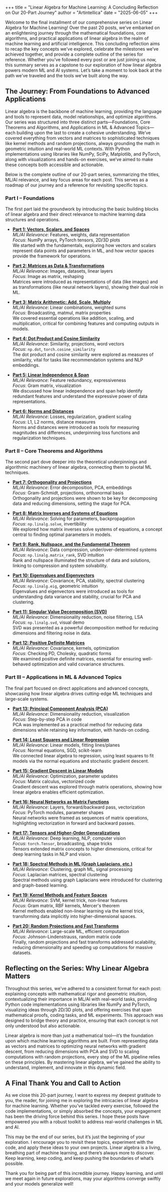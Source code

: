 +++
title = "Linear Algebra for Machine Learning: A Concluding Reflection on Our 20-Part Journey"
author = "Artintellica"
date = "2025-06-05"
+++

Welcome to the final installment of our comprehensive series on Linear Algebra
for Machine Learning! Over the past 20 posts, we’ve embarked on an enlightening
journey through the mathematical foundations, core algorithms, and practical
applications of linear algebra in the realm of machine learning and artificial
intelligence. This concluding reflection aims to recap the key concepts we’ve
explored, celebrate the milestones we’ve achieved together, and provide a
complete outline of the series for reference. Whether you’ve followed every post
or are just joining us now, this summary serves as a capstone to our exploration
of how linear algebra powers modern ML and AI systems. Let’s take a moment to
look back at the path we’ve traveled and the tools we’ve built along the way.

## The Journey: From Foundations to Advanced Applications

Linear algebra is the backbone of machine learning, providing the language and
tools to represent data, model relationships, and optimize algorithms. Our
series was structured into three distinct parts—Foundations, Core Theorems and
Algorithms, and Applications in ML & Advanced Topics—each building upon the last
to create a cohesive understanding. We’ve covered everything from vectors and
matrices to sophisticated techniques like kernel methods and random projections,
always grounding the math in geometric intuition and real-world ML contexts.
With Python implementations using libraries like NumPy, SciPy, Matplotlib, and
PyTorch, along with visualizations and hands-on exercises, we’ve aimed to make
these concepts both accessible and actionable.

Below is the complete outline of our 20-part series, summarizing the titles,
ML/AI relevance, and key focus areas for each post. This serves as a roadmap of
our journey and a reference for revisiting specific topics.

### Part I – Foundations

The first part laid the groundwork by introducing the basic building blocks of
linear algebra and their direct relevance to machine learning data structures
and operations.

- **[Part 1: Vectors, Scalars, and Spaces](/blog/0020-linalg-01-vectors-scalers-spaces.md)**  
  _ML/AI
  Relevance_: Features, weights, data representation  
  _Focus_: NumPy arrays, PyTorch tensors, 2D/3D plots  
  We started with the fundamentals, exploring how vectors and scalars represent
  data points and parameters in ML, and how vector spaces provide the framework
  for operations.

- **[Part 2: Matrices as Data & Transformations](/blog/0021-linalg-02-matrices-and-transformations.md)**  
  _ML/AI
  Relevance_: Images, datasets, linear layers  
  _Focus_: Image as matrix, reshaping  
  Matrices were introduced as representations of data (like images) and as
  transformations (like neural network layers), showing their dual role in ML.

- **[Part 3: Matrix Arithmetic: Add, Scale, Multiply](/blog/0022-linalg-03-matrix-arithmetic.md)**  
  _ML/AI
  Relevance_: Linear combinations, weighted sums  
  _Focus_: Broadcasting, matmul, matrix properties  
  We covered essential operations like addition, scaling, and multiplication,
  critical for combining features and computing outputs in models.

- **[Part 4: Dot Product and Cosine Similarity](/blog/0023-linalg-04-dot-product.md)**  
  _ML/AI
  Relevance_: Similarity, projections, word vectors  
  _Focus_: `np.dot`, `torch.cosine_similarity`  
  The dot product and cosine similarity were explored as measures of similarity,
  vital for tasks like recommendation systems and NLP embeddings.

- **[Part 5: Linear Independence & Span](/blog/0024-linalg-05-linear-independence.md)**  
  _ML/AI
  Relevance_: Feature redundancy, expressiveness  
  _Focus_: Gram matrix, visualization  
  We discussed how linear independence and span help identify redundant features
  and understand the expressive power of data representations.

- **[Part 6: Norms and Distances](/blog/0025-linalg-06-norms.md)**  
  _ML/AI Relevance_: Losses, regularization, gradient scaling  
  _Focus_: L1, L2 norms, distance measures  
  Norms and distances were introduced as tools for measuring magnitudes and
  differences, underpinning loss functions and regularization techniques.

### Part II – Core Theorems and Algorithms

The second part dove deeper into the theoretical underpinnings and algorithmic
machinery of linear algebra, connecting them to pivotal ML techniques.

- **[Part 7: Orthogonality and Projections](/blog/0026-linalg-07-orthogonality.md)**  
  _ML/AI
  Relevance_: Error decomposition, PCA, embeddings  
  _Focus_: Gram-Schmidt, projections, orthonormal basis  
  Orthogonality and projections were shown to be key for decomposing data and
  reducing dimensions, setting the stage for PCA.

- **[Part 8: Matrix Inverses and Systems of Equations](/blog/0027-linalg-08-matrix-inverses.md)**  
  _ML/AI
  Relevance_: Solving for parameters, backpropagation  
  _Focus_: `np.linalg.solve`, invertibility  
  We explored how matrix inverses solve systems of equations, a concept central
  to finding optimal parameters in models.

- **[Part 9: Rank, Nullspace, and the Fundamental Theorem](/blog/0028-linalg-09-rank.md)**  
  _ML/AI
  Relevance_: Data compression, under/over-determined systems  
  _Focus_: `np.linalg.matrix_rank`, SVD intuition  
  Rank and nullspace illuminated the structure of data and solutions, linking to
  compression and system solvability.

- **[Part 10: Eigenvalues and Eigenvectors](/blog/0029-linalg-10-eigen.md)**  
  _ML/AI Relevance_: Covariance, PCA, stability, spectral clustering  
  _Focus_: `np.linalg.eig`, geometric intuition  
  Eigenvalues and eigenvectors were introduced as tools for understanding data
  variance and stability, crucial for PCA and clustering.

- **[Part 11: Singular Value Decomposition (SVD)](/blog/0030-linalg-11-svd.md)**  
  _ML/AI
  Relevance_: Dimensionality reduction, noise filtering, LSA  
  _Focus_: `np.linalg.svd`, visual demo  
  SVD was presented as a powerful decomposition method for reducing dimensions
  and filtering noise in data.

- **[Part 12: Positive Definite Matrices](/blog/0031-linalg-12-pos-def.md)**  
  _ML/AI Relevance_: Covariance, kernels, optimization  
  _Focus_: Checking PD, Cholesky, quadratic forms  
  We examined positive definite matrices, essential for ensuring well-behaved
  optimization and valid covariance structures.

### Part III – Applications in ML & Advanced Topics

The final part focused on direct applications and advanced concepts, showcasing
how linear algebra drives cutting-edge ML techniques and large-scale systems.

- **[Part 13: Principal Component Analysis (PCA)](/blog/0032-linalg-13-pca.md)**  
  _ML/AI
  Relevance_: Dimensionality reduction, visualization  
  _Focus_: Step-by-step PCA in code  
  PCA was implemented as a practical method for reducing data dimensions while
  retaining key information, with hands-on coding.

- **[Part 14: Least Squares and Linear Regression](/blog/0033-linalg-14-least-squares.md)**  
  _ML/AI
  Relevance_: Linear models, fitting lines/planes  
  _Focus_: Normal equations, SGD, scikit-learn  
  We connected linear algebra to regression, using least squares to fit models
  via the normal equations and stochastic gradient descent.

- **[Part 15: Gradient Descent in Linear Models](/blog/0034-linalg-15-gradient-descent.md)**  
  _ML/AI
  Relevance_: Optimization, parameter updates  
  _Focus_: Matrix calculus, vectorized code  
  Gradient descent was explored through matrix operations, showing how linear
  algebra enables efficient optimization.

- **[Part 16: Neural Networks as Matrix Functions](/blog/0035-linalg-16-neural-networks.md)**  
  _ML/AI
  Relevance_: Layers, forward/backward pass, vectorization  
  _Focus_: PyTorch modules, parameter shapes  
  Neural networks were framed as sequences of matrix operations, highlighting
  vectorization in forward and backward passes.

- **[Part 17: Tensors and Higher-Order Generalizations](/blog/0036-linalg-17-tensors.md)**  
  _ML/AI
  Relevance_: Deep learning, NLP, computer vision  
  _Focus_: `torch.Tensor`, broadcasting, shape tricks  
  Tensors extended matrix concepts to higher dimensions, critical for deep
  learning tasks in NLP and vision.

- **[Part 18: Spectral Methods in ML (Graph Laplacians, etc.)](/blog/0037-linalg-18-spectral.md)**  
  _ML/AI
  Relevance_: Clustering, graph ML, signal processing  
  _Focus_: Laplacian matrices, spectral clustering  
  Spectral methods using graph Laplacians were introduced for clustering and
  graph-based learning.

- **[Part 19: Kernel Methods and Feature Spaces](/blog/0038-linalg-19-kernel.md)**  
  _ML/AI
  Relevance_: SVM, kernel trick, non-linear features  
  _Focus_: Gram matrix, RBF kernels, Mercer's theorem  
  Kernel methods enabled non-linear learning via the kernel trick, transforming
  data implicitly into higher-dimensional spaces.

- **[Part 20: Random Projections and Fast Transforms](/blog/0039-linalg-20-random.md)**  
  _ML/AI
  Relevance_: Large-scale ML, efficient computation  
  _Focus_: Johnson-Lindenstrauss, random matrix code  
  Finally, random projections and fast transforms addressed scalability,
  reducing dimensionality and speeding up computations for massive datasets.

## Reflecting on the Series: Why Linear Algebra Matters

Throughout this series, we’ve adhered to a consistent format for each post:
explaining concepts with mathematical rigor and geometric intuition,
contextualizing their importance in ML/AI with real-world tasks, providing
Python code implementations using libraries like NumPy and PyTorch, visualizing
ideas through 2D/3D plots, and offering exercises that span mathematical proofs,
coding tasks, and ML experiments. This approach was designed to bridge theory
and practice, ensuring that each concept is not only understood but also
actionable.

Linear algebra is more than just a mathematical tool—it’s the foundation upon
which machine learning algorithms are built. From representing data as vectors
and matrices to optimizing neural networks with gradient descent, from reducing
dimensions with PCA and SVD to scaling computations with random projections,
every step of the ML pipeline relies on these principles. By mastering linear
algebra, we’ve gained the ability to understand, implement, and innovate in this
dynamic field.

## A Final Thank You and Call to Action

As we close this 20-part journey, I want to express my deepest gratitude to you,
the reader, for joining me in exploring the intricacies of linear algebra for
machine learning. Whether you’ve tackled every exercise, followed the code
implementations, or simply absorbed the concepts, your engagement has been the
driving force behind this series. I hope these posts have empowered you with a
robust toolkit to address real-world challenges in ML and AI.

This may be the end of our series, but it’s just the beginning of your
exploration. I encourage you to revisit these topics, experiment with the code,
and apply these ideas to your own projects. Linear algebra is a living,
breathing part of machine learning, and there’s always more to discover. Keep
learning, keep coding, and keep pushing the boundaries of what’s possible.

Thank you for being part of this incredible journey. Happy learning, and until
we meet again in future explorations, may your algorithms converge swiftly and
your models generalize well!

